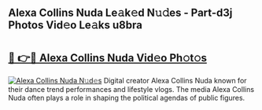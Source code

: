 ## Alexa Collins Nuda Le𝚊k𝚎d N𝚞𝚍es - Part-d3j Photos Vid𝚎o Le𝚊ks u8bra

# <h2><a href="http://fbcbi7u.evod.top/?m=Alexa+Collins+Nuda">🔗 👉🔴 Alexa Collins Nuda Vid𝚎o Ph𝚘t𝚘s</a></h2>

[![Alexa Collins Nuda N𝚞d𝚎s](https://i.imgur.com/8V9OHl7.gif)](http://fbcbi7u.evod.top/?m=Alexa+Collins+Nuda)
Digital creator Alexa Collins Nuda known for their dance trend performances and lifestyle vlogs. The media Alexa Collins Nuda often plays a role in shaping the political agendas of public figures. 
